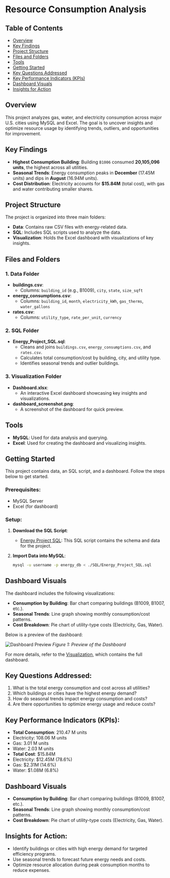 # Resource Consumption Analysis

## Table of Contents
- [Overview](#overview)
- [Key Findings](#key-findings)
- [Project Structure](#project-structure)
- [Files and Folders](#files-and-folders)
- [Tools](#tools)
- [Getting Started](#getting-started)
- [Key Questions Addressed](#key-questions-addressed)
- [Key Performance Indicators (KPIs)](#key-performance-indicators-kpis)
- [Dashboard Visuals](#dashboard-visuals)
- [Insights for Action](#insights-for-action)

## Overview
This project analyzes gas, water, and electricity consumption across major U.S. cities using MySQL and Excel. The goal is to uncover insights and optimize resource usage by identifying trends, outliers, and opportunities for improvement.

## Key Findings
- **Highest Consumption Building**: Building `B1006` consumed **20,105,096 units**, the highest across all utilities.
- **Seasonal Trends**: Energy consumption peaks in **December** (17.45M units) and dips in **August** (16.94M units).
- **Cost Distribution**: Electricity accounts for **$15.84M** (total cost), with gas and water contributing smaller shares.

## Project Structure
The project is organized into three main folders:

- **Data**: Contains raw CSV files with energy-related data.
- **SQL**: Includes SQL scripts used to analyze the data.
- **Visualization**: Holds the Excel dashboard with visualizations of key insights.

## Files and Folders

### 1. Data Folder
- **buildings.csv**:  
  - Columns: `building_id` (e.g., B1009), `city`, `state`, `size_sqft`
- **energy_consumptions.csv**:  
  - Columns: `building_id`, `month`, `electricity_kWh`, `gas_therms`, `water_gallons`
- **rates.csv**:  
  - Columns: `utility_type`, `rate_per_unit`, `currency`

### 2. SQL Folder
- **Energy_Project_SQL.sql**:  
  - Cleans and joins `buildings.csv`, `energy_consumptions.csv`, and `rates.csv`.
  - Calculates total consumption/cost by building, city, and utility type.
  - Identifies seasonal trends and outlier buildings.

### 3. Visualization Folder
- **Dashboard.xlsx**:  
  - An interactive Excel dashboard showcasing key insights and visualizations.
- **dashboard_screenshot.png**:  
  - A screenshot of the dashboard for quick preview.

## Tools
- **MySQL**: Used for data analysis and querying.
- **Excel**: Used for creating the dashboard and visualizing insights.

## Getting Started

This project contains data, an SQL script, and a dashboard. Follow the steps below to get started.

### Prerequisites:
- MySQL Server
- Excel (for dashboard)

### Setup:

1. **Download the SQL Script**:
   - [Energy Project SQL](./SQL/Energy_Project_SQL.sql): This SQL script contains the schema and data for the project.

2. **Import Data into MySQL**:
   ```bash
   mysql -u username -p energy_db < ./SQL/Energy_Project_SQL.sql
## Dashboard Visuals

The dashboard includes the following visualizations:
- **Consumption by Building**: Bar chart comparing buildings (B1009, B1007, etc.).
- **Seasonal Trends**: Line graph showing monthly consumption/cost patterns.
- **Cost Breakdown**: Pie chart of utility-type costs (Electricity, Gas, Water).

Below is a preview of the dashboard:

![Dashboard Preview](./Visualization/DashBoard.png)
*Figure 1: Preview of the Dashboard*

For more details, refer to the [Visualization](./Visualization), which contains the full dashboard.
## Key Questions Addressed:
1. What is the total energy consumption and cost across all utilities?
2. Which buildings or cities have the highest energy demand?
3. How do seasonal trends impact energy consumption and costs?
4. Are there opportunities to optimize energy usage and reduce costs?

## Key Performance Indicators (KPIs):
- **Total Consumption**: 210.47 M units
- Electricity: 108.06 M units
- Gas: 3.01 M units
- Water: 2.03 M units
- **Total Cost**: $15.84M
- Electricity: $12.45M (78.6%)
- Gas: $2.31M (14.6%)
- Water: $1.08M (6.8%)

## Dashboard Visuals
- **Consumption by Building**: Bar chart comparing buildings (B1009, B1007, etc.).
- **Seasonal Trends**: Line graph showing monthly consumption/cost patterns.
- **Cost Breakdown**: Pie chart of utility-type costs (Electricity, Gas, Water).

## Insights for Action:
- Identify buildings or cities with high energy demand for targeted efficiency programs.
- Use seasonal trends to forecast future energy needs and costs.
- Optimize resource allocation during peak consumption months to reduce expenses.
